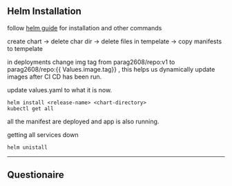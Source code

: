## Helm Installation

follow [helm guide](https://github.com/Parag-S-Salunkhe/twotierapp/blob/main/docs/Part4-helm.md) for installation and other commands

create chart -> delete char dir -> delete files in tempelate -> copy manifests to tempelate 

in deployments change img tag  from parag2608/repo:v1 to parag2608/repo:{{ Values.image.tag}} , this helps us dynamically update images after CI CD has been run.

update values.yaml to what it is now. 

```shell
helm install <release-name> <chart-directory>
kubectl get all
```

all the manifest are deployed and app is also running.

getting all services down
```shell
helm unistall 
```
---------------------------------------------------------------------------------------------------
## Questionaire 



